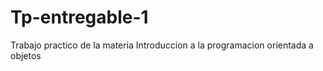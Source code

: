 # Tp-entregable-1
Trabajo practico de la materia Introduccion a la programacion orientada a objetos

